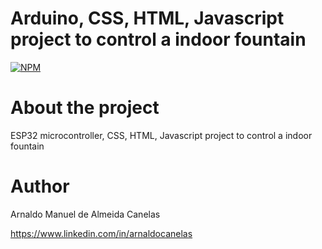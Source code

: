 # Arduino, CSS, HTML, Javascript project to control a indoor fountain 

[![NPM](https://img.shields.io/npm/l/react)](https://github.com/amac81/AcSmartFountain/blob/main/LICENSE) 

# About the project

ESP32 microcontroller, CSS, HTML, Javascript project to control a indoor fountain 

# Author

Arnaldo Manuel de Almeida Canelas

https://www.linkedin.com/in/arnaldocanelas
